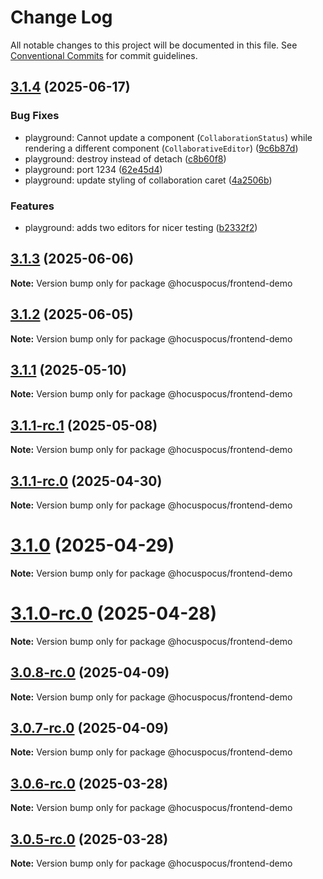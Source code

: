 # Change Log

All notable changes to this project will be documented in this file.
See [Conventional Commits](https://conventionalcommits.org) for commit guidelines.

## [3.1.4](https://github.com/ueberdosis/hocuspocus/compare/v3.1.3...v3.1.4) (2025-06-17)


### Bug Fixes

* playground: Cannot update a component (`CollaborationStatus`) while rendering a different component (`CollaborativeEditor`) ([9c6b87d](https://github.com/ueberdosis/hocuspocus/commit/9c6b87d882d2a1c00dca55cac1d71de2221a3a6d))
* playground: destroy instead of detach ([c8b60f8](https://github.com/ueberdosis/hocuspocus/commit/c8b60f84ea7b7df0d04a9aad71e92e8bba2c747c))
* playground: port 1234 ([62e45d4](https://github.com/ueberdosis/hocuspocus/commit/62e45d40fd7e044daa6b0eee0b96b0786d2c5a6b))
* playground: update styling of collaboration caret ([4a2506b](https://github.com/ueberdosis/hocuspocus/commit/4a2506ba0fe399280b7cd6cba31602c0660e7a36))


### Features

* playground: adds two editors for nicer testing ([b2332f2](https://github.com/ueberdosis/hocuspocus/commit/b2332f21c5369a6e980e19c1ef7842e8cf32b878))





## [3.1.3](https://github.com/ueberdosis/hocuspocus/compare/v3.1.2...v3.1.3) (2025-06-06)

**Note:** Version bump only for package @hocuspocus/frontend-demo





## [3.1.2](https://github.com/ueberdosis/hocuspocus/compare/v3.1.1...v3.1.2) (2025-06-05)

**Note:** Version bump only for package @hocuspocus/frontend-demo





## [3.1.1](https://github.com/ueberdosis/hocuspocus/compare/v3.1.1-rc.1...v3.1.1) (2025-05-10)

**Note:** Version bump only for package @hocuspocus/frontend-demo





## [3.1.1-rc.1](https://github.com/ueberdosis/hocuspocus/compare/v3.1.1-rc.0...v3.1.1-rc.1) (2025-05-08)

**Note:** Version bump only for package @hocuspocus/frontend-demo





## [3.1.1-rc.0](https://github.com/ueberdosis/hocuspocus/compare/v3.1.0...v3.1.1-rc.0) (2025-04-30)

**Note:** Version bump only for package @hocuspocus/frontend-demo





# [3.1.0](https://github.com/ueberdosis/hocuspocus/compare/v3.1.0-rc.0...v3.1.0) (2025-04-29)

**Note:** Version bump only for package @hocuspocus/frontend-demo





# [3.1.0-rc.0](https://github.com/ueberdosis/hocuspocus/compare/v3.0.8-rc.0...v3.1.0-rc.0) (2025-04-28)

**Note:** Version bump only for package @hocuspocus/frontend-demo





## [3.0.8-rc.0](https://github.com/ueberdosis/hocuspocus/compare/v3.0.7-rc.0...v3.0.8-rc.0) (2025-04-09)

**Note:** Version bump only for package @hocuspocus/frontend-demo





## [3.0.7-rc.0](https://github.com/ueberdosis/hocuspocus/compare/v3.0.6-rc.0...v3.0.7-rc.0) (2025-04-09)

**Note:** Version bump only for package @hocuspocus/frontend-demo





## [3.0.6-rc.0](https://github.com/ueberdosis/hocuspocus/compare/v3.0.5-rc.0...v3.0.6-rc.0) (2025-03-28)

**Note:** Version bump only for package @hocuspocus/frontend-demo





## [3.0.5-rc.0](https://github.com/ueberdosis/hocuspocus/compare/v3.0.4-rc.0...v3.0.5-rc.0) (2025-03-28)

**Note:** Version bump only for package @hocuspocus/frontend-demo
